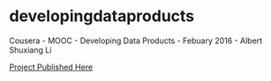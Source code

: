 # developingdataproducts
Cousera - MOOC - Developing Data Products - Febuary 2016 - Albert Shuxiang Li

[Project Published Here](https://albertshuxiangli.shinyapps.io/developingdataproducts/)
